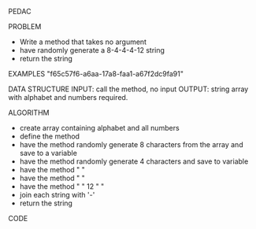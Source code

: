 PEDAC

PROBLEM
- Write a method that takes no argument
- have randomly generate a 8-4-4-4-12 string
- return the string


EXAMPLES
"f65c57f6-a6aa-17a8-faa1-a67f2dc9fa91"


DATA STRUCTURE
INPUT: call the method, no input
OUTPUT: string
array with alphabet and numbers required.

ALGORITHM
- create array containing alphabet and all numbers
- define the method
- have the method randomly generate 8 characters from the array and save to a variable
- have the method randomly generate 4 characters and save to variable
- have the method "                                                   "
- have the method "                                                     "
- have the method "                 " 12 "                             "
- join each string with '-'
- return the string

CODE
